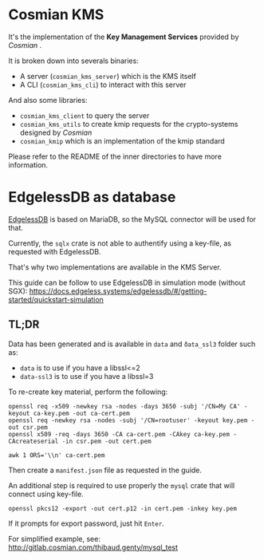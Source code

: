 # Cosmian KMS

It's the implementation of the **Key Management Services** provided by *Cosmian* .

It is broken down into severals binaries:
- A server (`cosmian_kms_server`) which is the KMS itself
- A CLI (`cosmian_kms_cli`) to interact with this server

And also some libraries:
- `cosmian_kms_client` to query the server
- `cosmian_kms_utils` to create kmip requests for the crypto-systems designed by *Cosmian*
- `cosmian_kmip` which is an implementation of the kmip standard

Please refer to the README of the inner directories to have more information.

# EdgelessDB as database

[EdgelessDB](https://docs.edgeless.systems/edgelessdb/#/) is based on MariaDB, so the MySQL connector will be used for that.

Currently, the `sqlx` crate is not able to authentify using a key-file, as requested with EdgelessDB.

That's why two implementations are available in the KMS Server.

This guide can be follow to use EdgelessDB in simulation mode (without SGX): https://docs.edgeless.systems/edgelessdb/#/getting-started/quickstart-simulation

## TL;DR

Data has been generated and is available in `data` and `ðata_ssl3` folder such
as:

- `data` is to use if you have a libssl<=2
- `data-ssl3` is to use if you have a libssl=3

To re-create key material, perform the following:

```console
openssl req -x509 -newkey rsa -nodes -days 3650 -subj '/CN=My CA' -keyout ca-key.pem -out ca-cert.pem
openssl req -newkey rsa -nodes -subj '/CN=rootuser' -keyout key.pem -out csr.pem
openssl x509 -req -days 3650 -CA ca-cert.pem -CAkey ca-key.pem -CAcreateserial -in csr.pem -out cert.pem

awk 1 ORS='\\n' ca-cert.pem
```

Then create a `manifest.json` file as requested in the guide.

An additional step is required to use properly the `mysql` crate that will connect using key-file.

```console
openssl pkcs12 -export -out cert.p12 -in cert.pem -inkey key.pem
```

If it prompts for export password, just hit `Enter`.

For simplified example, see: http://gitlab.cosmian.com/thibaud.genty/mysql_test
